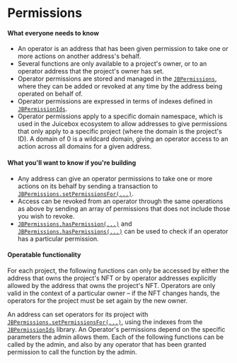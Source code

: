 # Permissions

#### What everyone needs to know

* An operator is an address that has been given permission to take one or more actions on another address's behalf.
* Several functions are only available to a project's owner, or to an operator address that the project's owner has set.
* Operator permissions are stored and managed in the [`JBPermissions`](/docs/v4/api/core/contracts/JBPermissions.md), where they can be added or revoked at any time by the address being operated on behalf of.
* Operator permissions are expressed in terms of indexes defined in [`JBPermissionIds`](.).
* Operator permissions apply to a specific domain namespace, which is used in the Juicebox ecosystem to allow addresses to give permissions that only apply to a specific project (where the domain is the project's ID). A domain of 0 is a wildcard domain, giving an operator access to an action across all domains for a given address.

#### What you'll want to know if you're building

<!-- todo -->
<!-- * Permission indexes can be found in [`JBPermissionIds`](.). See [Namespaces](/docs/v4/build/namespace/#permission-ids) for a list. -->
* Any address can give an operator permissions to take one or more actions on its behalf by sending a transaction to [`JBPermissions.setPermissionsFor(...)`](/docs/v4/api/core/contracts/JBPermissions.md#setpermissionsfor). 
* Access can be revoked from an operator through the same operations as above by sending an array of permissions that does not include those you wish to revoke.
* [`JBPermissions.hasPermission(...)`](/docs/v4/api/core/contracts/JBPermissions.md#haspermission) and [`JBPermissions.hasPermissions(...)`](/docs/v4/api/core/contracts/JBPermissions.md#haspermissions) can be used to check if an operator has a particular permission.

#### Operatable functionality

For each project, the following functions can only be accessed by either the address that owns the project's NFT or by operator addresses explicitly allowed by the address that owns the project's NFT. Operators are only valid in the context of a particular owner – if the NFT changes hands, the operators for the project must be set again by the new owner.

An address can set operators for its project with [`JBPermissions.setPermissionsFor(...)`](/docs/v4/api/core/contracts/JBPermissions.md#setpermissionsfor), using the indexes from the [`JBPermissionIds`](.) library. An Operator's permissions depend on the specific parameters the admin allows them. Each of the following functions can be called by the admin, and also by any operator that has been granted permission to call the function by the admin.

<!-- * [`JBController.launchRulesetsFor(...)`](/docs/v4/api/core/contracts/JBController.md#launchrulesetsfor)
* [`JBController.queueRulesetsOf(...)`](/docs/v4/api/core/contracts/JBController.md#queuerulesetsof)
* [`JBController.mintTokensOf(...)`](/docs/v4/api/core/contracts/JBController.md#minttokensof)
* [`JBTokenStore.issueFor(...)`](/docs/v4/api/core/contracts/JBTokens.md#issuefor.md)
* [`JBController.setFor(...)`](/docs/v4/api/core/contracts/JBTokens.md#setfor.md)
* [`JBController.migrate(...)`](/docs/v4/api/core/contracts/JBController.md#migrate)
* [`JBPayoutRedemptionPaymentTerminal.useAllowanceOf(...)`](/docs/v4/api/core/contracts/or-payment-terminals/or-abstract/jbpayoutredemptionpaymentterminal/#useallowanceof)
* [`JBPayoutRedemptionPaymentTerminal.migrate(...)`](/docs/v4/api/core/contracts/or-payment-terminals/or-abstract/jbpayoutredemptionpaymentterminal/#migrate)
* [`JBPayoutRedemptionPaymentTerminal.processFees(...)`](/docs/v4/api/core/contracts/or-payment-terminals/or-abstract/jbpayoutredemptionpaymentterminal/#processfees)
* [`JBProjects.setMetadataOf(...)`](/docs/v4/api/core/contracts/JBProjects.md#setmetadataof.md)
* [`JBSplitsStore.set(...)`](/docs/v4/api/core/contracts/JBSplits.md#set.md)
* [`JBDirectory.setControllerOf(...)`](/docs/v4/api/core/contracts/JBDirectory.md#setcontrollerof.md)
* [`JBDirectory.setTerminalsOf(...)`](/docs/v4/api/core/contracts/JBDirectory.md#setterminalsof.md)
* [`JBDirectory.setPrimaryTerminalOf(...)`](/docs/v4/api/core/contracts/JBDirectory.md#setprimaryterminalof.md)

The following transactions can be used by token holders or operator addresses explicitly allowed by the address that owns the tokens. If the tokens change hands, the operators must be set again by the new holder.

* [`JBController.burnTokensOf(...)`](/docs/v4/api/core/contracts/JBController.md#burntokensof)
* [`JBPayoutRedemptionPaymentTerminal.redeemTokensOf(...)`](/docs/v4/api/core/contracts/or-payment-terminals/or-abstract/jbpayoutredemptionpaymentterminal/#redeemtokensof)
* [`JBTokenStore.claimFor(...)`](/docs/v4/api/core/contracts/JBTokens.md#claimfor.md)
* [`JBTokenStore.transferFrom(...)`](/docs/v4/api/core/contracts/JBTokens.md#transferfrom.md) -->

